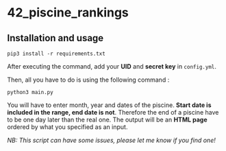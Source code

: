# 42_piscine_rankings

## Installation and usage

```
pip3 install -r requirements.txt
```

After executing the command, add your **UID** and **secret key** in `config.yml`.

Then, all you have to do is using the following command :

```
python3 main.py
```

You will have to enter month, year and dates of the piscine. **Start date is included in the range, end date is not**. Therefore the end of a piscine have to be one day later than the real one.
The output will be an **HTML page** ordered by what you specified as an input.

*NB: This script can have some issues, please let me know if you find one!*
